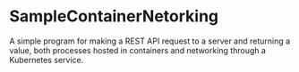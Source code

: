 # SampleContainerNetorking
A simple program for making a REST API request to a server and returning a value, both processes hosted in containers and networking through a Kubernetes service.
